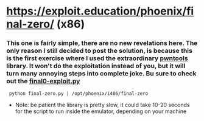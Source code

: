 # https://exploit.education/phoenix/final-zero/ (x86)

### This one is fairly simple, there are no new revelations here. The only reason I still decided to post the solution, is because this is the first exercise where I used the extraordinary [pwntools](https://docs.pwntools.com/en/latest/) library. It won't do the exploitation instead of you, but it will turn many annoying steps into complete joke. Bu sure to check out the [final0-exploit.py](final0-exploit.py)

```shell
 python final-zero.py | /opt/phoenix/i486/final-zero
```

* Note: be patient the library is pretty slow, it could take 10-20 seconds for the script to run inside the emulator, depending on your machine